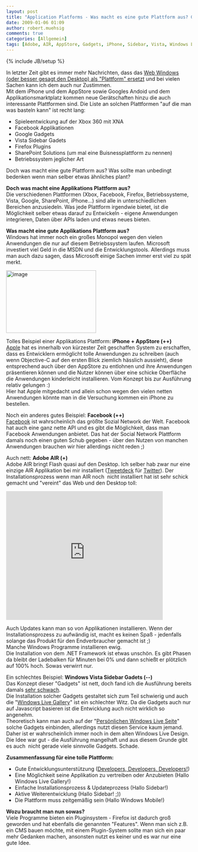 ```yaml
---
layout: post
title: "Application Platforms - Was macht es eine gute Plattform aus? Gute und Schlechte Beispiele"
date: 2009-01-06 01:09
author: robert.muehsig
comments: true
categories: [Allgemein]
tags: [Adobe, AIR, AppStore, Gadgets, iPhone, Sidebar, Vista, Windows Live, Windows Mobile]
---
```

{% include JB/setup %}
<p>In letzter Zeit gibt es immer mehr Nachrichten, dass das <a href="http://www.golem.de/0901/64250.html">Web Windows (oder besser gesagt den Desktop) als &quot;Plattform&quot; ersetzt</a> und bei vielen Sachen kann ich dem auch nur Zustimmen.     <br />Mit dem iPhone und dem AppStore sowie Googles Andoid und dem Applikationsmarktplatz kommen neue Gerätschaften hinzu die auch interessante Plattformen sind. Die Liste an solchen Plattformen &quot;auf die man was basteln kann&quot; ist recht lang:</p>  <ul>   <li>Spieleentwickung auf der Xbox 360 mit XNA </li>    <li>Facebook Applikationen </li>    <li>Google Gadgets </li>    <li>Vista Sidebar Gadets </li>    <li>Firefox Plugins </li>    <li>SharePoint Solutions (um mal eine Buisnessplattform zu nennen) </li>    <li>Betriebssystem jeglicher Art </li> </ul>  <p>Doch was macht eine gute Plattform aus? Was sollte man unbedingt bedenken wenn man selber etwas ähnliches plant?</p>  <p></p> 
<!--more-->
  <p></p>  <p><strong>Doch was macht eine Applikations Plattform aus?      <br /></strong>Die verschiedenen Plattformen (Xbox, Facebook, Firefox, Betriebssysteme, Vista, Google, SharePoint, iPhone...) sind alle in unterschiedlichen Bereichen anzusiedeln. Was jede Plattform irgendwie bietet, ist die Möglichkeit selber etwas darauf zu Entwickeln - eigene Anwendungen integrieren, Daten über APIs laden und etwas neues bieten.</p>  <p><strong>Was macht eine gute Applikations Plattform aus?</strong>     <br />Windows hat immer noch ein großes Monopol wegen den vielen Anwendungen die nur auf diesem Betriebssystem laufen. Microsoft investiert viel Geld in die MSDN und die Entwicklungstools. Allerdings muss man auch dazu sagen, dass Microsoft einige Sachen immer erst viel zu spät merkt.</p>  <p><a href="{{BASE_PATH}}/assets/wp-images/image583.png"><img style="border-right-width: 0px; border-top-width: 0px; border-bottom-width: 0px; border-left-width: 0px" border="0" alt="image" src="{{BASE_PATH}}/assets/wp-images/image-thumb561.png" width="244" height="170" /></a></p>  <p>Tolles Beispiel einer Applikations Plattform: <strong>iPhone + AppStore (++)      <br /></strong><a href="http://apple.com">Apple</a> hat es innerhalb von kürzester Zeit geschaffen System zu erschaffen, dass es Entwicklern ermöglicht tolle Anwendungen zu schreiben (auch wenn Objective-C auf den ersten Blick ziemlich hässlich aussieht), diese entsprechend auch über den AppStore zu entlohnen und ihre Anwendungen präsentieren können und die Nutzer können über eine schicke Oberfläche die Anwendungen kinderleicht installieren. Vom Konzept bis zur Ausführung relativ gelungen :)     <br />Hier hat Apple mitgedacht und allein schon wegen den vielen netten Anwendungen könnte man in die Versuchung kommen ein iPhone zu bestellen.</p>  <p>Noch ein anderes gutes Beispiel: <strong>Facebook (++)      <br /></strong><a href="http://facebook.com">Facebook</a> ist wahrscheinlich das größte Sozial Network der Welt. Facebook hat auch eine ganz nette API und es gibt die Möglichkeit, dass man Facebook Anwendungen anbietet. Das hat der Social Network Plattform damals noch einen guten Schub gegeben - über den Nutzen von manchen Anwendungen brauchen wir hier allerdings nicht reden ;)</p>  <p>Auch nett: <strong>Adobe AIR (+)      <br /></strong>Adobe AIR bringt Flash quasi auf den Desktop. Ich selber hab zwar nur eine einzige AIR Applikation bei mir installiert (<a href="http://www.tweetdeck.com/">Tweetdeck</a> für <a href="http://twitter.com">Twitter</a>). Der Installationsprozess wenn man AIR noch&#160; nicht installiert hat ist sehr schick gemacht und &quot;vereint&quot; das Web und den Desktop toll:</p>  <div style="padding-bottom: 0px; margin: 0px; padding-left: 0px; padding-right: 0px; display: inline; padding-top: 0px" id="scid:5737277B-5D6D-4f48-ABFC-DD9C333F4C5D:288ccea8-10fc-4be8-bdc6-5e6863dfd06b" class="wlWriterSmartContent">   <div style="padding-bottom: 0px; margin: 0px; padding-left: 0px; padding-right: 0px; display: inline; padding-top: 0px" id="bc45edec-5f9b-4760-a1d6-f14ba5287829">     <div><embed height="350" type="application/x-shockwave-flash" width="425" src="http://www.youtube.com/v/f5FfJTZ6o-g" wmode="transparent" /></div>   </div> </div>  <p>Auch Updates kann man so von Applikationen installieren. Wenn der Installationsprozess zu aufwändig ist, macht es keinen Spaß - jedenfalls solange das Produkt für den Endverbraucher gemacht ist ;)    <br />Manche Windows Programme installieren ewig.     <br />Die Installation von dem .NET Framework ist etwas unschön. Es gibt Phasen da bleibt der Ladebalken für Minuten bei 0% und dann schießt er plötzlich auf 100% hoch. Sowas verwirrt nur.</p>  <p>Ein schlechtes Beispiel: <strong>Windows Vista Sidebar Gadets (--)      <br /></strong>Das Konzept dieser &quot;Gadgets&quot; ist nett, doch fand ich die Ausführung bereits damals <a href="http://code-inside.de/blog/2007/12/10/windows-vista-gadgets-und-einige-sicherheitsbedenken/">sehr schwach</a>.     <br />Die Installation solcher Gadgets gestaltet sich zum Teil schwierig und auch die &quot;<a href="http://gallery.live.com/">Windows Live Gallery</a>&quot; ist ein schlechter Witz. Da die Gadgets auch nur auf Javascript basieren ist die Entwicklung auch nicht wirklich so angenehm.     <br />Theoretisch kann man auch auf der &quot;<a href="http://my.live.com">Persönlichen Windows Live Seite</a>&quot; solche Gadgets einbinden, allerdings nutzt diesen Service kaum jemand. Daher ist er wahrscheinlich immer noch in dem alten Windows Live Design.     <br />Die Idee war gut - die Ausführung mangelhaft und aus diesem Grunde gibt es auch&#160; nicht gerade viele sinnvolle Gadgets. Schade.</p>  <p><strong>Zusammenfassung für eine tolle Plattform:</strong></p>  <ul>   <li>Gute Entwicklungsunterstützung (<a href="http://www.youtube.com/watch?v=KMU0tzLwhbE">Developers, Developers, Developers!</a>) </li>    <li>Eine Möglichkeit seine Applikation zu vertreiben oder Anzubieten (Hallo Windows Live Gallery!) </li>    <li>Einfache Installationsprozess &amp; Updateprozess (Hallo Sidebar!) </li>    <li>Aktive Weiterentwicklung (Hallo Sidebar! ;)) </li>    <li>Die Plattform muss zeitgemäßig sein (Hallo Windows Mobile!) </li> </ul>  <p><strong>Wozu braucht man nun sowas?      <br /></strong>Viele Programme bieten ein Pluginsystem - Firefox ist dadurch groß geworden und hat ebenfalls die genannten &quot;Features&quot;. Wenn man sich z.B. ein CMS bauen möchte, mit einem Plugin-System sollte man sich ein paar mehr Gedanken machen, ansonsten nutzt es keiner und es war nur eine gute Idee.</p>
